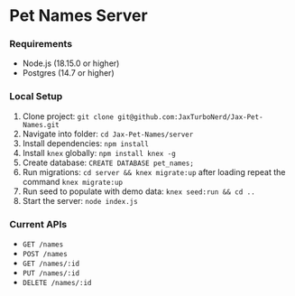 # Pet Names Server

### Requirements
- Node.js (18.15.0 or higher)
- Postgres (14.7 or higher)

### Local Setup
1. Clone project: `git clone git@github.com:JaxTurboNerd/Jax-Pet-Names.git`
2. Navigate into folder: `cd Jax-Pet-Names/server`
3. Install dependencies: `npm install`
4. Install `knex` globally: `npm install knex -g`
5. Create database: `CREATE DATABASE pet_names;`
6. Run migrations: `cd server && knex migrate:up` after loading repeat the command `knex migrate:up`
7. Run seed to populate with demo data: `knex seed:run && cd ..`
8. Start the server: `node index.js`

### Current APIs
- `GET /names`
- `POST /names`
- `GET /names/:id`
- `PUT /names/:id`
- `DELETE /names/:id`
